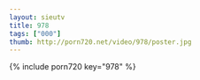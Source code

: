 ```yaml
--- 
layout: sieutv
title: 978
tags: ["000"]
thumb: http://porn720.net/video/978/poster.jpg
---
```

{% include porn720 key="978" %} 
